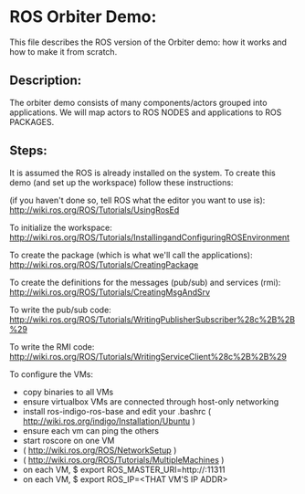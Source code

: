 ROS Orbiter Demo:
=================
This file describes the ROS version of the Orbiter demo: how it works and how to make it from scratch.  


Description:
------------
The orbiter demo consists of many components/actors grouped into applications.  We will map actors to ROS NODES and applications to ROS PACKAGES.  


Steps:
------
It is assumed the ROS is already installed on the system.  To create this demo (and set up the workspace) follow these instructions:

(if you haven't done so, tell ROS what the editor you want to use is):
http://wiki.ros.org/ROS/Tutorials/UsingRosEd

To initialize the workspace:
http://wiki.ros.org/ROS/Tutorials/InstallingandConfiguringROSEnvironment

To create the package (which is what we'll call the applications):
http://wiki.ros.org/ROS/Tutorials/CreatingPackage

To create the definitions for the messages (pub/sub) and services (rmi):
http://wiki.ros.org/ROS/Tutorials/CreatingMsgAndSrv

To write the pub/sub code:
http://wiki.ros.org/ROS/Tutorials/WritingPublisherSubscriber%28c%2B%2B%29

To write the RMI code:
http://wiki.ros.org/ROS/Tutorials/WritingServiceClient%28c%2B%2B%29

To configure the VMs:
* copy binaries to all VMs
* ensure virtualbox VMs are connected through host-only networking
* install ros-indigo-ros-base and edit your .bashrc ( http://wiki.ros.org/indigo/Installation/Ubuntu )
* ensure each vm can ping the others
* start roscore on one VM
* ( http://wiki.ros.org/ROS/NetworkSetup )
* ( http://wiki.ros.org/ROS/Tutorials/MultipleMachines )
* on each VM, $ export ROS_MASTER_URI=http://<ROSCORE VM IP ADDR>:11311
* on each VM, $ export ROS_IP=<THAT VM'S IP ADDR>
